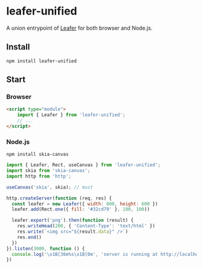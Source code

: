 # leafer-unified

A union entrypoint of [Leafer](https://www.leaferjs.com/) for both browser and Node.js.

## Install

`npm install leafer-unified`

## Start

### Browser

```html
<script type="module">
    import { Leafer } from 'leafer-unified';
    // ...
</script>
```

### Node.js

`npm install skia-canvas`

```js
import { Leafer, Rect, useCanvas } from 'leafer-unified';
import skia from 'skia-canvas';
import http from 'http';

useCanvas('skia', skia); // must

http.createServer(function (req, res) {
  const leafer = new Leafer({ width: 800, height: 600 })
  leafer.add(Rect.one({ fill: '#32cd79' }, 100, 100))

  leafer.export('png').then(function (result) {
    res.writeHead(200, { 'Content-Type': 'text/html' })
    res.write(`<img src="${result.data}" />`)
    res.end()
  })
}).listen(3000, function () {
  console.log('\x1B[36m%s\x1B[0m', 'server is running at http://localhost:3000')
})
```

